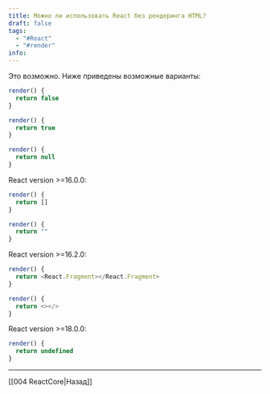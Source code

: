 ```yaml
---
title: Можно ли использовать React без рендеринга HTML?
draft: false
tags:
  - "#React"
  - "#render"
info:
---
```

Это возможно. Ниже приведены возможные варианты:

```js
render() {
  return false
}
```

```js
render() {
  return true
}
```

```js
render() {
  return null
}
```

React version >=16.0.0:

```js
render() {
  return []
}
```

```js
render() {
  return ""
}
```

React version >=16.2.0:

```js
render() {
  return <React.Fragment></React.Fragment>
}
```

```js
render() {
  return <></>
}
```

React version >=18.0.0:

```js
render() {
  return undefined
}
```

---

[[004 ReactCore|Назад]]